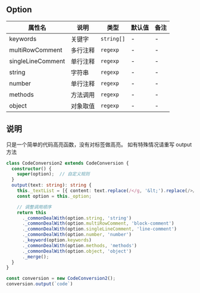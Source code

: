 
## Option

| 属性名 | 说明 | 类型 | 默认值 | 备注 |
| --- | --- | --- | --- | --- |
| keywords | 关键字 | `string[]` | - | - |
| multiRowComment | 多行注释 | `regexp` | - | - |
| singleLineComment | 单行注释 | `regexp` | - | - |
| string | 字符串 | `regexp` | - | - |
| number | 单行注释 | `regexp` | - | - |
| methods | 方法调用 | `regexp` | - | - |
| object | 对象取值 | `regexp` | - | - |

## 说明

只是一个简单的代码高亮函数，没有对标签做高亮。
如有特殊情况请重写 output 方法

```ts
class CodeConversion2 extends CodeConversion {
  constructor() {
    super(option);  // 自定义规则
  }
  output(text: string): string {
    this._textList = [{ content: text.replace(/</g, '&lt;').replace(/>/g, '&gt;') }];
    const option = this._option;

    // 调整调用顺序
    return this
      ._commonDealWith(option.string, 'string')
      ._commonDealWith(option.multiRowComment, 'block-comment')
      ._commonDealWith(option.singleLineComment, 'line-comment')
      ._commonDealWith(option.number, 'number')
      ._keyword(option.keywords)
      ._commonDealWith(option.methods, 'methods')
      ._commonDealWith(option.object, 'object')
      ._merge();
  }
}

const conversion = new CodeConversion2();
conversion.output(`code`)
```
